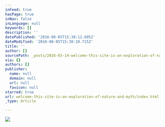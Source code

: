 ```yaml
---
inFeed: true
hasPage: true
inNav: false
inLanguage: null
keywords: []
description: ''
datePublished: '2016-08-05T15:38:12.605Z'
dateModified: '2016-08-05T15:38:10.715Z'
title: ''
author: []
sourcePath: _posts/2016-03-14-welcome-this-site-is-an-exploration-of-nature-and-myth.md
via: {}
authors: []
publisher:
  name: null
  domain: null
  url: null
  favicon: null
starred: true
url: welcome-this-site-is-an-exploration-of-nature-and-myth/index.html
_type: Article

---
```

![](https://the-grid-user-content.s3-us-west-2.amazonaws.com/7ae40441-0710-43fb-8175-778fd4c67d7d.jpg)